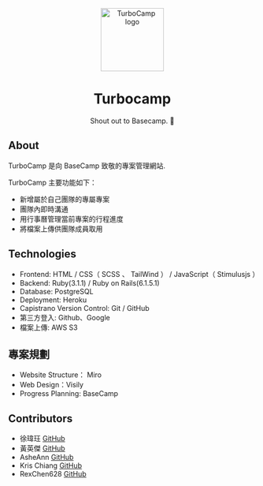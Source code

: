 <div align="center">
  <img src="https://github.com/wwwweiJ/TurboCamp/blob/dev/public/logo.png" width="128px" alt="TurboCamp logo"> 
  <h1>Turbocamp</h1>
  <p>Shout out to Basecamp. 🚀</p>
</div>

## About

TurboCamp 是向 BaseCamp 致敬的專案管理網站.

TurboCamp 主要功能如下：

- 新增屬於自己團隊的專屬專案
- 團隊內即時溝通
- 用行事曆管理當前專案的行程進度
- 將檔案上傳供團隊成員取用

## Technologies

- Frontend: HTML / CSS（ SCSS 、 TailWind ） / JavaScript（ Stimulusjs ）
- Backend: Ruby(3.1.1) / Ruby on Rails(6.1.5.1)
- Database: PostgreSQL
- Deployment: Heroku
- Capistrano Version Control: Git / GitHub
- 第三方登入: Github、Google
- 檔案上傳: AWS S3

## 專案規劃

- Website Structure： Miro
- Web Design：Visily
- Progress Planning: BaseCamp

## Contributors

- 徐瑋玨 [GitHub](https://github.com/wwwwweiJ)
- 黃英傑 [GitHub](https://github.com/Easyfun0)
- AsheAnn [GitHub](https://github.com/AsheAnn)
- Kris Chiang [GitHub](https://github.com/Kris3131)
- RexChen628 [GitHub](https://github.com/RexChen628)

